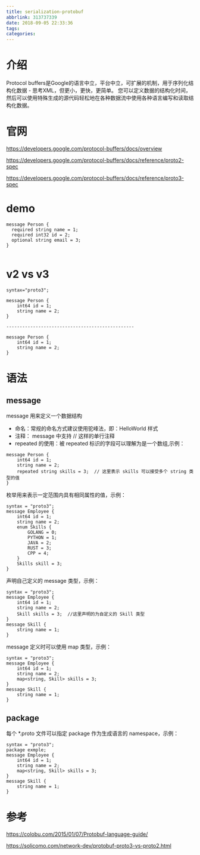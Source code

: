 ```yaml
---
title: serialization-protobuf
abbrlink: 313737339
date: 2018-09-05 22:33:36
tags:
categories:
---
```

# 介绍
Protocol buffers是Google的语言中立，平台中立，可扩展的机制，用于序列化结构化数据 - 思考XML，但更小，更快，更简单。 您可以定义数据的结构化时间，然后可以使用特殊生成的源代码轻松地在各种数据流中使用各种语言编写和读取结构化数据。

# 官网
https://developers.google.com/protocol-buffers/docs/overview


https://developers.google.com/protocol-buffers/docs/reference/proto2-spec

https://developers.google.com/protocol-buffers/docs/reference/proto3-spec



# demo

```
message Person {
  required string name = 1;
  required int32 id = 2;
  optional string email = 3;
}


```

# v2 vs v3
```
syntax="proto3";

message Person {
    int64 id = 1;
    string name = 2;
}

------------------------------------------------

message Person {
    int64 id = 1;
    string name = 2;
}
```

# 语法
## message
message 用来定义一个数据结构
- 命名：常规的命名方式建议使用驼峰法，即：HelloWorld 样式
- 注释： message 中支持 // 这样的单行注释
- repeated 的使用：被 repeated 标识的字段可以理解为是一个数组,示例：

```
message Person {
    int64 id = 1;
    string name = 2;
    repeated string skills = 3;  // 这里表示 skills 可以接受多个 string 类型的值
}
```
枚举用来表示一定范围内具有相同属性的值，示例：
```
syntax = "proto3";
message Employee {
    int64 id = 1;
    string name = 2;
    enum Skills {
        GOLANG = 0;
        PYTHON = 1;
        JAVA = 2;
        RUST = 3;
        CPP = 4;
    }
    Skills skill = 3;
}

```
声明自己定义的 message 类型，示例：
```
syntax = "proto3";
message Employee {
    int64 id = 1;
    string name = 2;
    Skill skills = 3;  //这里声明的为自定义的 Skill 类型
}
message Skill {
    string name = 1;
}

```
message 定义时可以使用 map 类型，示例：
```
syntax = "proto3";
message Employee {
    int64 id = 1;
    string name = 2;
    map<string, Skill> skills = 3;
}
message Skill {
    string name = 1;
}

```

## package
每个 *.proto 文件可以指定 package 作为生成语言的 namespace，示例：
```
syntax = "proto3";
package exmple;
message Employee {
    int64 id = 1;
    string name = 2;
    map<string, Skill> skills = 3;
}
message Skill {
    string name = 1;
}

```

# 参考
https://colobu.com/2015/01/07/Protobuf-language-guide/

https://solicomo.com/network-dev/protobuf-proto3-vs-proto2.html